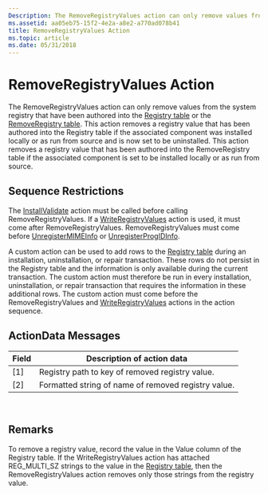 ```yaml
---
Description: The RemoveRegistryValues action can only remove values from the system registry that have been authored into the Registry table or the RemoveRegistry table.
ms.assetid: aa05eb75-15f2-4e2a-a8e2-a770ad078b41
title: RemoveRegistryValues Action
ms.topic: article
ms.date: 05/31/2018
---
```


# RemoveRegistryValues Action

The RemoveRegistryValues action can only remove values from the system registry that have been authored into the [Registry table](registry-table.md) or the [RemoveRegistry table](removeregistry-table.md). This action removes a registry value that has been authored into the Registry table if the associated component was installed locally or as run from source and is now set to be uninstalled. This action removes a registry value that has been authored into the RemoveRegistry table if the associated component is set to be installed locally or as run from source.

## Sequence Restrictions

The [InstallValidate](installvalidate-action.md) action must be called before calling RemoveRegistryValues. If a [WriteRegistryValues](writeregistryvalues-action.md) action is used, it must come after RemoveRegistryValues. RemoveRegistryValues must come before [UnregisterMIMEInfo](unregistermimeinfo-action.md) or [UnregisterProgIDInfo](unregisterprogidinfo-action.md).

A custom action can be used to add rows to the [Registry table](registry-table.md) during an installation, uninstallation, or repair transaction. These rows do not persist in the Registry table and the information is only available during the current transaction. The custom action must therefore be run in every installation, uninstallation, or repair transaction that requires the information in these additional rows. The custom action must come before the RemoveRegistryValues and [WriteRegistryValues](writeregistryvalues-action.md) actions in the action sequence.

## ActionData Messages



| Field | Description of action data                          |
|-------|-----------------------------------------------------|
| \[1\] | Registry path to key of removed registry value.     |
| \[2\] | Formatted string of name of removed registry value. |



 

## Remarks

To remove a registry value, record the value in the Value column of the Registry table. If the WriteRegistryValues action has attached REG\_MULTI\_SZ strings to the value in the [Registry table](registry-table.md), then the RemoveRegistryValues action removes only those strings from the registry value.

 

 



